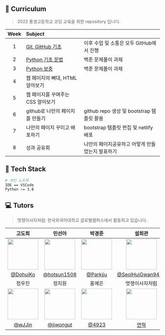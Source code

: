 ## :book: Curriculum

> 2022 풍생고등학교 코딩 교육을 위한 repository 입니다.

|Week|Subject||
|:---:|:---|:---|
|1|[Git, GitHub 기초](https://drive.google.com/file/d/1hKBfik2nzzVlNw4Tovsy1nXbtEfp1DHj/view?usp=sharing)|이후 수업 및 소통은 모두 GitHub에서 진행|
|2|[Python 기초 문법]([https://github.com/hufslion10th/ps-high/blob/main/풍생고/풍생고_파이썬기초.pptx](https://github.com/hufslion10th/ps-high/blob/e40ed7ded78803f07c865364d15b8ec603abf48f/%E1%84%91%E1%85%AE%E1%86%BC%E1%84%89%E1%85%A2%E1%86%BC%E1%84%80%E1%85%A9/%ED%92%8D%EC%83%9D%EA%B3%A0_%ED%8C%8C%EC%9D%B4%EC%8D%AC%EA%B8%B0%EC%B4%88.pptx))|백준 문제풀이 과제|
|3|[Python 보충](https://github.com/hufslion10th/ps-high/blob/e40ed7ded78803f07c865364d15b8ec603abf48f/%E1%84%91%E1%85%AE%E1%86%BC%E1%84%89%E1%85%A2%E1%86%BC%E1%84%80%E1%85%A9/%E1%84%91%E1%85%AE%E1%86%BC%E1%84%89%E1%85%A2%E1%86%BC%E1%84%80%E1%85%A9_%E1%84%91%E1%85%A1%E1%84%8B%E1%85%B5%E1%84%8A%E1%85%A5%E1%86%AB.pptx)|백준 문제풀이 과제|
|4|웹 페이지의 뼈대, HTML 알아보기||
|5|웹 페이지를 꾸며주는 CSS 알아보기 ||
|6|github로 나만의 페이지를 만들기|github repo 생성 및 bootstrap 템플릿 활용|
|7|나만의 페이지 꾸미고 배포하기|bootstrap 템플릿 편집 및 netlify 배포|
|8|성과 공유회|나만의 페이지공유하고 어떻게 만들었는지 발표하기|

## :nut_and_bolt: Tech Stack

```bash
# 개인 노트북
IDE == VSCode
Python >= 3.8
```


## :computer: Tutors

> 멋쟁이사자처럼: 한국외국어대학교 글로벌캠퍼스에서 활동하고 있습니다.

|고도희|민선아|박경준|설희관|
|:---:|:---:|:---:|:---:|
|<img src="https://avatars.githubusercontent.com/u/81297662?v=4" height=100/>|<img src="https://avatars.githubusercontent.com/u/60880176?v=4" height=100/>|<img src="https://avatars.githubusercontent.com/u/75518683?v=4" height=100/>|<img src="https://avatars.githubusercontent.com/u/67581495?v=4" height=100/>|
|[@DohuiKo](https://github.com/DohuiKo)|[@hotsun1508](https://github.com/hotsun1508)|[@Parkjju](https://github.com/Parkjju)|[@SeolHuiGwan9478](https://github.com/SeolHuiGwan9478)|
|정우진|정지원|홍예은|멋쟁이사자처럼|
|<img src="https://avatars.githubusercontent.com/u/81296203?v=4" height=100/>|<img src="https://avatars.githubusercontent.com/u/79279500?v=4" height=100/>|<img src="https://avatars.githubusercontent.com/u/60145951?v=4" height=100/>|<a href="https://github.com/hufslion10th"> <img src="https://user-images.githubusercontent.com/60145951/158914541-46bae0c2-28f7-46d7-80f4-6a7cb3e15579.png" height=100/> </a>
|[@wJJin](https://github.com/wJJin)|[@jiwongut](https://github.com/jiwongut)|[@4923](https://github.com/4923)|[연혁](https://www.notion.so/hufsglobal/HUFS-LIKELION-550e654a2c254ed1bf8aecb62d552a75)|
